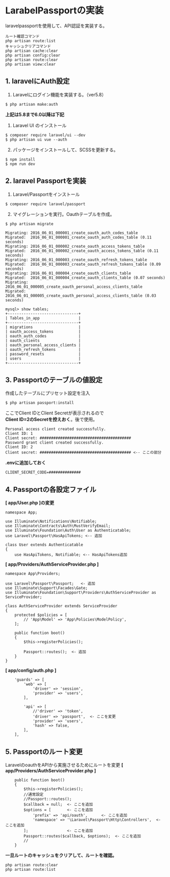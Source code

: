 # LarabelPassportの実装
laravelpassportを使用して、API認証を実装する。  
```
ルート確認コマンド
php artisan route:list
キャッシュクリアコマンド
php artisan cache:clear
php artisan config:clear
php artisan route:clear
php artisan view:clear
```


## 1. laravelにAuth設定

1. Laravelにログイン機能を実装する。（ver5.8）
```
$ php artisan make:auth
```
**上記は5.8まで6.0以降は下記**  
1. Laravel UI のインストール
```
$ composer require laravel/ui --dev
$ php artisan ui vue --auth
```
2. パッケージをインストールして、SCSSを更新する。
```
$ npm install
$ npm run dev
```
## 2. laravel Passportを実装

1. Laravel/Passportをインストール
```
$ composer require laravel/passport
```

2. マイグレーションを実行。Oauthテーブルを作成。
```
$ php artisan migrate
```
```
Migrating: 2016_06_01_000001_create_oauth_auth_codes_table
Migrated:  2016_06_01_000001_create_oauth_auth_codes_table (0.11 seconds)
Migrating: 2016_06_01_000002_create_oauth_access_tokens_table
Migrated:  2016_06_01_000002_create_oauth_access_tokens_table (0.11 seconds)
Migrating: 2016_06_01_000003_create_oauth_refresh_tokens_table
Migrated:  2016_06_01_000003_create_oauth_refresh_tokens_table (0.09 seconds)
Migrating: 2016_06_01_000004_create_oauth_clients_table
Migrated:  2016_06_01_000004_create_oauth_clients_table (0.07 seconds)
Migrating: 2016_06_01_000005_create_oauth_personal_access_clients_table
Migrated:  2016_06_01_000005_create_oauth_personal_access_clients_table (0.03 seconds)
```
```
mysql> show tables;
+-------------------------------+
| Tables_in_app                 |
+-------------------------------+
| migrations                    |
| oauth_access_tokens           |
| oauth_auth_codes              |
| oauth_clients                 |
| oauth_personal_access_clients |
| oauth_refresh_tokens          |
| password_resets               |
| users                         |
+-------------------------------+
```

## 3. Passportのテーブルの値設定
作成したテーブルにプリセット設定を注入
```
$ php artisan passport:install
```
ここでClient IDとClient Secretが表示されるので  
**Client ID=2のSecretを控えおく**。後で使用。
```
Personal access client created successfully.
Client ID: 1
Client secret: ########################################
Password grant client created successfully.
Client ID: 2
Client secret: ######################################## <-- ここの部分
```
**.envに追加しておく**
```
CLIENT_SECRET_CODE=##############
```

## 4. Passportの各設定ファイル

**[ app/User.php ]の変更**
```
namespace App;

use Illuminate\Notifications\Notifiable;
use Illuminate\Contracts\Auth\MustVerifyEmail;
use Illuminate\Foundation\Auth\User as Authenticatable;
use Laravel\Passport\HasApiTokens; <-- 追加

class User extends Authenticatable
{
    use HasApiTokens, Notifiable; <-- HasApiTokens追加
```

**[ app/Providers/AuthServiceProvider.php ]**
```
namespace App\Providers;

use Laravel\Passport\Passport;   <- 追加
use Illuminate\Support\Facades\Gate;
use Illuminate\Foundation\Support\Providers\AuthServiceProvider as ServiceProvider;

class AuthServiceProvider extends ServiceProvider
{
    protected $policies = [
        // 'App\Model' => 'App\Policies\ModelPolicy',
    ];

    public function boot()
    {
        $this->registerPolicies();

        Passport::routes();  <- 追加
    }
}

```

**[ app/config/auth.php ]**
```
    'guards' => [
        'web' => [
            'driver' => 'session',
            'provider' => 'users',
        ],

        'api' => [
            //'driver' => 'token',
            'driver' => 'passport',  <- ここを変更
            'provider' => 'users',
            'hash' => false,
        ],
    ],

```

## 5. Passportのルート変更

LaravelのoauthをAPIから実施させるためにルートを変更
**[ app/Providers/AuthServiceProvider.php ]**
```
    public function boot()
    {
        $this->registerPolicies();
        //通常設定
        //Passport::routes();
        $callback = null;  <- ここを追加
        $options = [       <- ここを追加
            'prefix' => 'api/oauth',      <- ここを追加
            'namespace' => '\Laravel\Passport\Http\Controllers',  <- ここを追加
        ];                 <- ここを追加
        Passport::routes($callback, $options);  <- ここを追加
        //
    }
```
**一旦ルートのキャッシュをクリアして、ルートを確認。**
```
php artisan route:clear
php artisan route:list
```